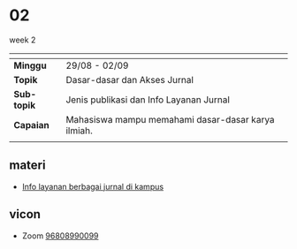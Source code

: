 # 02
week 2

<span> | <span>
:- | :-
**Minggu** | 29/08 - 02/09
**Topik** | Dasar-dasar dan Akses Jurnal
**Sub-topik** | Jenis publikasi dan Info Layanan Jurnal
**Capaian** | Mahasiswa mampu memahami dasar-dasar karya ilmiah.
||


## materi
+ [Info layanan berbagai jurnal di kampus](publication-info-20220908-v3.pdf)


## vicon
+ Zoom [96808990099](https://itb-ac-id.zoom.us/j/96808990099?pwd=aUdLdys0dG5EbGxKRmJtanlJM2pRdz09)